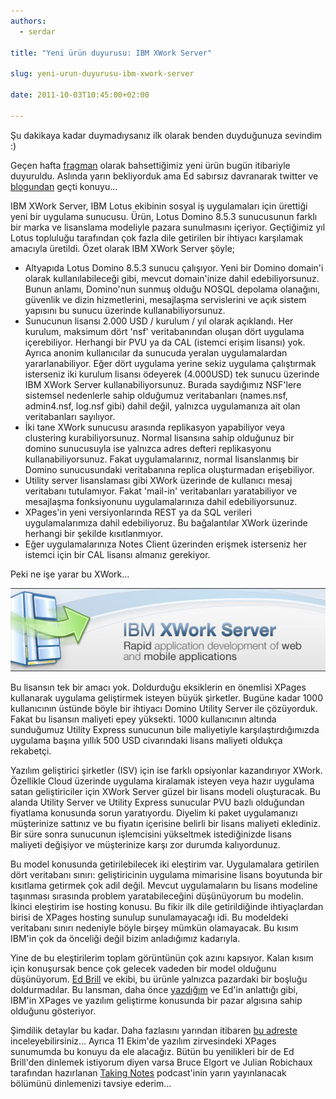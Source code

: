 ```yaml
---
authors:
  - serdar

title: "Yeni ürün duyurusu: IBM XWork Server"

slug: yeni-urun-duyurusu-ibm-xwork-server

date: 2011-10-03T10:45:00+02:00

---
```


Şu dakikaya kadar duymadıysanız ilk olarak benden duyduğunuza sevindim :)

Geçen hafta [fragman](2011-09-lotus-notesdomino-8.5.3-geliyor...-hazir-misiniz.md "lotus-notesdomino-8.5.3-geliyor...-hazir-misiniz.htm") olarak bahsettiğimiz yeni ürün bugün itibariyle duyuruldu. Aslında yarın bekliyorduk ama Ed sabırsız davranarak twitter ve [blogundan](http://www.edbrill.com/ebrill/edbrill.nsf/dx/introducing-ibm-xwork-server) geçti konuyu...

IBM XWork Server, IBM Lotus ekibinin sosyal iş uygulamaları için ürettiği yeni bir uygulama sunucusu. Ürün, Lotus Domino 8.5.3 sunucusunun farklı bir marka ve lisanslama modeliyle pazara sunulmasını içeriyor. Geçtiğimiz yıl Lotus topluluğu tarafından çok fazla dile getirilen bir ihtiyacı karşılamak amacıyla üretildi. Özet olarak IBM XWork Server şöyle;
<!-- more -->

* Altyapıda Lotus Domino 8.5.3 sunucu çalışıyor. Yeni bir Domino domain'i olarak kullanılabileceği gibi, mevcut domain'inize dahil edebiliyorsunuz. Bunun anlamı, Domino'nun sunmuş olduğu NOSQL depolama olanağını, güvenlik ve dizin hizmetlerini, mesajlaşma servislerini ve açık sistem yapısını bu sunucu üzerinde kullanabiliyorsunuz.
* Sunucunun lisansı 2.000 USD / kurulum / yıl olarak açıklandı. Her kurulum, maksimum dört 'nsf' veritabanından oluşan dört uygulama içerebiliyor. Herhangi bir PVU ya da CAL (istemci erişim lisansı) yok. Ayrıca anonim kullanıcılar da sunucuda yeralan uygulamalardan yararlanabiliyor. Eğer dört uygulama yerine sekiz uygulama çalıştırmak isterseniz iki kurulum lisansı ödeyerek (4.000USD) tek sunucu üzerinde IBM XWork Server kullanabiliyorsunuz. Burada saydığımız NSF'lere sistemsel nedenlerle sahip olduğumuz veritabanları (names.nsf, admin4.nsf, log.nsf gibi) dahil değil, yalnızca uygulamanıza ait olan veritabanları sayılıyor.
* İki tane XWork sunucusu arasında replikasyon yapabiliyor veya clustering kurabiliyorsunuz. Normal lisansına sahip olduğunuz bir domino sunucusuyla ise yalnızca adres defteri replikasyonu kullanabiliyorsunuz. Fakat uygulamalarınız, normal lisanslanmış bir Domino sunucusundaki veritabanına replica oluşturmadan erişebiliyor.
* Utility server lisanslaması gibi XWork üzerinde de kullanıcı mesaj veritabanı tutulamıyor. Fakat 'mail-in' veritabanları yaratabiliyor ve mesajlaşma fonksiyonunu uygulamalarınıza dahil edebiliyorsunuz.
* XPages'in yeni versiyonlarında REST ya da SQL verileri uygulamalarımıza dahil edebiliyoruz. Bu bağalantılar XWork üzerinde herhangi bir şekilde kısıtlanmıyor.
* Eğer uygulamalarınıza Notes Client üzerinden erişmek isterseniz her istemci için bir CAL lisansı almanız gerekiyor.

Peki ne işe yarar bu XWork...

![Image:Introducing IBM XWork Server](../../images/imported/yeni-urun-duyurusu-ibm-xwork-server-M2.jpeg)

Bu lisansın tek bir amacı yok. Doldurduğu eksiklerin en önemlisi XPages kullanarak uygulama geliştirmek isteyen büyük şirketler. Bugüne kadar 1000 kullanıcının üstünde böyle bir ihtiyacı Domino Utility Server ile çözüyorduk. Fakat bu lisansın maliyeti epey yüksekti. 1000 kullanıcının altında sunduğumuz Utility Express sunucunun bile maliyetiyle karşılaştırdığımızda uygulama başına yıllık 500 USD civarındaki lisans maliyeti oldukça rekabetçi.

Yazılım geliştirici şirketler (ISV) için ise farklı opsiyonlar kazandırıyor XWork. Özellikle Cloud üzerinde uygulama kiralamak isteyen veya hazır uygulama satan geliştiriciler için XWork Server güzel bir lisans modeli oluşturacak. Bu alanda Utility Server ve Utility Express sunucular PVU bazlı olduğundan fiyatlama konusunda sorun yaratıyordu. Diyelim ki paket uygulamanızı müşterinize sattınız ve bu fiyatın içerisine belirli bir lisans maliyeti eklediniz. Bir süre sonra sunucunun işlemcisini yükseltmek istediğinizde lisans maliyeti değişiyor ve müşterinize karşı zor durumda kalıyordunuz.

Bu model konusunda getirilebilecek iki eleştirim var. Uygulamalara getirilen dört veritabanı sınırı: geliştiricinin uygulama mimarisine lisans boyutunda bir kısıtlama getirmek çok adil değil. Mevcut uygulamaların bu lisans modeline taşınması sırasında problem yaratabileceğini düşünüyorum bu modelin. İkinci eleştirim ise hosting konusu. Bu fikir ilk dile getirildiğinde ihtiyaçlardan birisi de XPages hosting sunulup sunulamayacağı idi. Bu modeldeki veritabanı sınırı nedeniyle böyle birşey mümkün olamayacak. Bu kısım IBM'in çok da önceliği değil bizim anladığımız kadarıyla.

Yine de bu eleştirilerim toplam görüntünün çok azını kapsıyor. Kalan kısım için konuşursak bence çok gelecek vadeden bir model olduğunu düşünüyorum. [Ed Brill](http://www.edbrill.com "Ed Brill") ve ekibi, bu ürünle yalnızca pazardaki bir boşluğu doldurmadılar. Bu lansman, daha önce [yazdığım](2011-01-notesdomino-uygulama-gelistirme-urun-yonetimi-ve-ed-brill.md "notesdomino-uygulama-gelistirme-urun-yonetimi-ve-ed-brill.htm") ve Ed'in anlattığı gibi, IBM'in XPages ve yazılım geliştirme konusunda bir pazar algısına sahip olduğunu gösteriyor.

Şimdilik detaylar bu kadar. Daha fazlasını yarından itibaren [bu adreste](http://ibm.co/nSvZOG) inceleyebilirsiniz... Ayrıca 11 Ekim'de yazılım zirvesindeki XPages sunumumda bu konuyu da ele alacağız. Bütün bu yenilikleri bir de Ed Brill'den dinlemek istiyorum diyen varsa Bruce Elgort ve Julian Robichaux tarafından hazırlanan [Taking Notes](http://www.takingnotespodcast.com/) podcast'inin yarın yayınlanacak bölümünü dinlemenizi tavsiye ederim...
